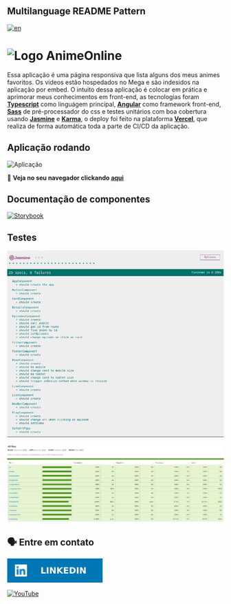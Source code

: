 ## Multilanguage README Pattern
[![en](https://img.shields.io/badge/lang-en-red.svg)](https://github.com/jonatasemidio/multilanguage-readme-pattern/blob/master/README.md)
# ![Logo](https://animes-online-angular.vercel.app/assets/icons/logo.svg) AnimeOnline
Essa aplicação é uma página responsiva que lista alguns dos meus animes favoritos. Os videos estão hospedados no Mega e são indesidos na aplicação por embed. O intuito dessa aplicação é colocar em prática e aprimorar meus conhecimentos em front-end, as tecnologias foram **[Typescript](https://www.typescriptlang.org/)** como linguágem principal,  **[Angular](https://angular.io/)** como framework front-end, **[Sass](https://sass-lang.com/)** de pré-processador do css e testes unitários com boa cobertura usando **[Jasmine](https://jasmine.github.io/index.html)** e **[Karma](https://karma-runner.github.io/6.3/index.html)**, o deploy foi feito na plataforma **[Vercel](https://vercel.com/)**, que realiza de forma automática toda a parte de CI/CD da aplicação.

## Aplicação rodando
![Aplicação](https://github.com/liara987/animes-online-angular/blob/main/screenshots/aplica%C3%A7%C3%A3o(800px).gif)

🚀 **Veja no seu navegador clickando [aqui](https://animes-online-angular.vercel.app/home)**

## Documentação de componentes
[![Storybook](https://img.shields.io/badge/-Storybook-FF4785?style=for-the-badge&logo=storybook&logoColor=white)](https://62a685c6e5e4532f5a59abc7-ijbxqldmgt.chromatic.com/?path=/story/buttoncomponent--default)

## Testes
![testes](https://github.com/liara987/animes-online-angular/blob/main/screenshots/Screenshot%20at%202022-05-10%2000-13-05.png)

![coverage](https://github.com/liara987/animes-online-angular/blob/main/screenshots/Screenshot%20at%202022-05-10%2000-16-25.png)

## 🗣️ Entre em contato
[![LinkedIn URL](https://github.com/liara987/liara987/blob/main/icons/social%20media/linkedin.svg)](https://www.linkedin.com/in/liara-programadora)


[![YouTube](https://img.shields.io/badge/YouTube-%23FF0000.svg?style=for-the-badge&logo=YouTube&logoColor=white)](https://www.youtube.com/channel/UCkjlpKaG0SUeCQso6Lt2gbg)
